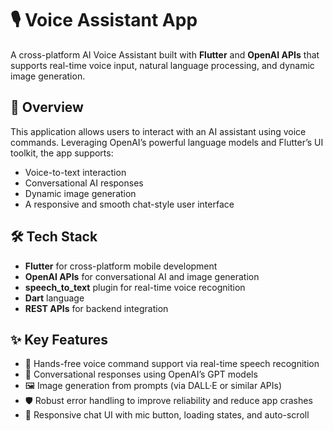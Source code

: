 # 🎙️ Voice Assistant App

A cross-platform AI Voice Assistant built with **Flutter** and **OpenAI APIs** that supports real-time voice input, natural language processing, and dynamic image generation.

## 🚀 Overview

This application allows users to interact with an AI assistant using voice commands. Leveraging OpenAI’s powerful language models and Flutter’s UI toolkit, the app supports:
- Voice-to-text interaction
- Conversational AI responses
- Dynamic image generation
- A responsive and smooth chat-style user interface

## 🛠️ Tech Stack

- **Flutter** for cross-platform mobile development
- **OpenAI APIs** for conversational AI and image generation
- **speech_to_text** plugin for real-time voice recognition
- **Dart** language
- **REST APIs** for backend integration

## ✨ Key Features

- 🎤 Hands-free voice command support via real-time speech recognition
- 💬 Conversational responses using OpenAI’s GPT models
- 🖼️ Image generation from prompts (via DALL·E or similar APIs)
- 🛡️ Robust error handling to improve reliability and reduce app crashes
- 💬 Responsive chat UI with mic button, loading states, and auto-scroll
